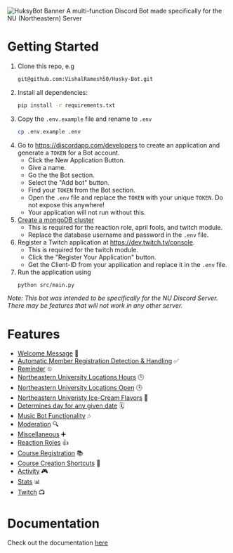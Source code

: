 ![HuksyBot Banner](https://i.imgur.com/7obLnAa.png)
A multi-function Discord Bot made specifically for the NU (Northeastern) Server

# Getting Started
 
 1. Clone this repo, e.g
     ```sh
     git@github.com:VishalRamesh50/Husky-Bot.git
     ```
 2. Install all dependencies:
    ```sh
    pip install -r requirements.txt
    ```
 3. Copy the `.env.example` file and rename to `.env`
    ```sh
    cp .env.example .env
    ```
 4. Go to https://discordapp.com/developers to create an application and generate a `TOKEN` for a Bot account.
    - Click the New Application Button.
    - Give a name.
    - Go the the Bot section.
    - Select the "Add bot" button.
    - Find your `TOKEN` from the Bot section.
    -  Open the `.env` file and replace the `TOKEN` with your unique `TOKEN`. Do not expose this anywhere!
    - Your application will not run without this.
 5. [Create a mongoDB cluster](https://docs.atlas.mongodb.com/tutorial/create-new-cluster/)
    - This is required for the reaction role, april fools, and twitch module.
    - Replace the database username and password in the `.env` file.
 6. Register a Twitch application at https://dev.twitch.tv/console.
    - This is required for the twitch module.
    - Click the "Register Your Application" button.
    - Get the Client-ID from your appilication and replace it in the `.env` file.
 7. Run the application using
     ```sh
     python src/main.py
     ```

 *Note: This bot was intended to be specifically for the NU Discord Server. There may be features that will not work in any other server.*

# Features
- [Welcome Message](docs/DOCUMENTATION.md#welcome-message) 🎉
- [Automatic Member Registration Detection & Handling](docs/DOCUMENTATION.md#auto-member-registration-detection-and-handling) ✅
- [Reminder](docs/DOCUMENTATION.md#reminder) ⏲
- [Northeastern University Locations Hours](docs/DOCUMENTATION.md#hours) 🕒
- [Northeastern University Locations Open](docs/DOCUMENTATION.md#open) 🕒
- [Northeastern Univeristy Ice-Cream Flavors](docs/DOCUMENTATION.md#ice-cream) 🍦
- [Determines day for any given date](docs/DOCUMENTATION.md#day-date) 🗓
- [Music Bot Functionality](docs/DOCUMENTATION.md#music) 🎶
- [Moderation](docs/DOCUMENTATION.md#moderation) 🔍
- [Miscellaneous](docs/DOCUMENTATION.md#miscellaneous) ➕
- [Reaction Roles](docs/DOCUMENTATION.md#reaction-roles) 👍
- [Course Registration](docs/DOCUMENTATION.md#course-registration) 📚
- [Course Creation Shortcuts](docs/DOCUMENTATION.md#course-creation-shortcuts) 🚀
- [Activity](docs/DOCUMENTATION.md#activity) 🎮
- [Stats](docs/DOCUMENTATION.md#stats) 📊
- [Twitch](docs/DOCUMENTATION.md#twitch) 📺

# Documentation
Check out the documentation [here](docs/DOCUMENTATION.md)
